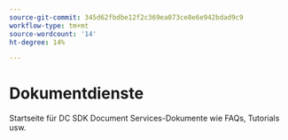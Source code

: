 ```yaml
---
source-git-commit: 345d62fbdbe12f2c369ea073ce8e6e942bdad9c9
workflow-type: tm+mt
source-wordcount: '14'
ht-degree: 14%

---
```

# Dokumentdienste

Startseite für DC SDK Document Services-Dokumente wie FAQs, Tutorials usw.
